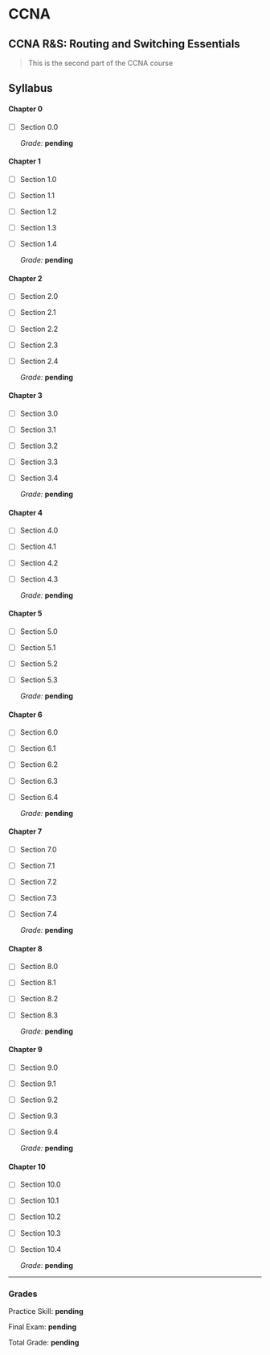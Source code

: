 # CCNA
## CCNA R&S: Routing and Switching Essentials
> This is the second part of the CCNA course

## Syllabus

#### Chapter 0
- [ ] Section 0.0

    *Grade:* **pending**

#### Chapter 1
- [ ] Section 1.0
- [ ] Section 1.1
- [ ] Section 1.2
- [ ] Section 1.3
- [ ] Section 1.4

    *Grade:* **pending**

#### Chapter 2
- [ ] Section 2.0
- [ ] Section 2.1
- [ ] Section 2.2
- [ ] Section 2.3
- [ ] Section 2.4

    *Grade:* **pending**

#### Chapter 3
- [ ] Section 3.0
- [ ] Section 3.1
- [ ] Section 3.2
- [ ] Section 3.3
- [ ] Section 3.4

    *Grade:* **pending**

#### Chapter 4
- [ ] Section 4.0
- [ ] Section 4.1
- [ ] Section 4.2
- [ ] Section 4.3

    *Grade:* **pending**

#### Chapter 5
- [ ] Section 5.0
- [ ] Section 5.1
- [ ] Section 5.2
- [ ] Section 5.3

    *Grade:* **pending**

#### Chapter 6
- [ ] Section 6.0
- [ ] Section 6.1
- [ ] Section 6.2
- [ ] Section 6.3
- [ ] Section 6.4

    *Grade:* **pending**

#### Chapter 7
- [ ] Section 7.0
- [ ] Section 7.1
- [ ] Section 7.2
- [ ] Section 7.3
- [ ] Section 7.4

    *Grade:* **pending**

#### Chapter 8
- [ ] Section 8.0
- [ ] Section 8.1
- [ ] Section 8.2
- [ ] Section 8.3

    *Grade:* **pending**

#### Chapter 9
- [ ] Section 9.0
- [ ] Section 9.1
- [ ] Section 9.2
- [ ] Section 9.3
- [ ] Section 9.4

    *Grade:* **pending**

#### Chapter 10
- [ ] Section 10.0
- [ ] Section 10.1
- [ ] Section 10.2
- [ ] Section 10.3
- [ ] Section 10.4

    *Grade:* **pending**
    
---
### Grades

Practice Skill: **pending**

Final Exam: **pending**

Total Grade: **pending**
